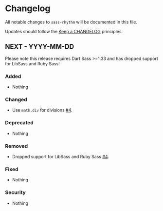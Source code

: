# Changelog

All notable changes to `sass-rhythm` will be documented in this file.

Updates should follow the [Keep a CHANGELOG](https://keepachangelog.com/) principles.

## NEXT - YYYY-MM-DD

Please note this release requires Dart Sass >=1.33 and has dropped support for LibSass and Ruby Sass!

### Added
- Nothing

### Changed
- Use `math.div` for divisions [#4](https://github.com/swisnl/sass-rhythm/pull/4).

### Deprecated
- Nothing

### Removed
- Dropped support for LibSass and Ruby Sass [#4](https://github.com/swisnl/sass-rhythm/pull/4).

### Fixed
- Nothing

### Security
- Nothing
